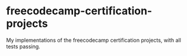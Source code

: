 # freecodecamp-certification-projects
My implementations of the freecodecamp certification projects, with all tests passing.

